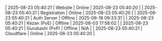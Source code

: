 | 2025-08-23 05:40:21 | Website | Online | 2025-08-23 05:40:20 |
| 2025-08-23 05:40:21 | Registration | Online | 2025-08-23 05:40:20 |
| 2025-08-23 05:40:21 | Auth Server | Offline | 2025-08-18 09:33:31 |
| 2025-08-23 05:40:21 | Kezan (PvE) | Offline | 2025-08-03 17:58:02 |
| 2025-08-23 05:40:21 | Gurubashi (PvP) | Offline | N/A |
| 2025-08-23 05:40:21 | Cloudflare | Online | 2025-08-23 05:40:20 |
